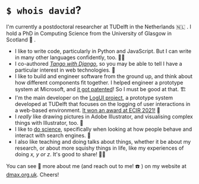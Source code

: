 # `$ whois david`?
I'm currently a postdoctoral researcher at TUDelft in the Netherlands 🇳🇱 . I hold a PhD in Computing Science from the University of Glasgow in Scotland 🏴󠁧󠁢󠁳󠁣󠁴󠁿 .

* I like to write code, particularly in Python and JavaScript. But I can write in many other languages confidently, too. 👨‍💻
* I co-authored [*Tango with Django*](https://www.tangowithdjango.com), so you may be able to tell I have a particular interest in web technologies. 📖
* I like to build and engineer software from the ground up, and think about how different components fit together. I helped engineer a prototype system at Microsoft, and [it got patented](https://patents.google.com/patent/US10102199B2/)! So I must be good at that. 🏗️
* I'm the main developer on the [LogUI project](https://www.github.com/logui-framework/), a prototype system developed at TUDelft that focuses on the logging of user interactions in a web-based environment. [It won an award at ECIR 2021!](https://twitter.com/maxwelld90/status/1377296541317222405) 🎉
* I *really* like drawing pictures in Adobe Illustrator, and visualising complex things with Illustrator, too. 🎨
* I like to [do science](https://www.dmax.org.uk/thesis/), specifically when looking at how people behave and interact with search engines. 🧪
* I also like teaching and doing talks about things, whether it be about my research, or about more squishy things in life, like my experiences of doing *x, y or z*. It's good to share! 👨‍🏫

You can see 👀  more about me (and reach out to me! ☎️ ) on my website at [dmax.org.uk](https://www.dmax.org.uk). Cheers!
